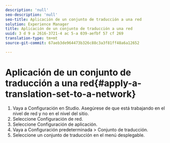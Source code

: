```yaml
---
description: 'null'
seo-description: 'null'
seo-title: Aplicación de un conjunto de traducción a una red
solution: Experience Manager
title: Aplicación de un conjunto de traducción a una red
uuid: 3 d 9 a 2616-3721-4 ac 5-a 039-aefbf 57 cf 269
translation-type: tm+mt
source-git-commit: 67aeb3de964473b326c88c3a3f81ff48a6a12652

---
```



# Aplicación de un conjunto de traducción a una red{#apply-a-translation-set-to-a-network}

1. Vaya a Configuración en Studio. Asegúrese de que está trabajando en el nivel de red y no en el nivel del sitio.
1. Seleccione Configuración de red.
1. Seleccione Configuración de aplicación.
1. Vaya a Configuración predeterminada &gt; Conjunto de traducción.
1. Seleccione un conjunto de traducción en el menú desplegable.

